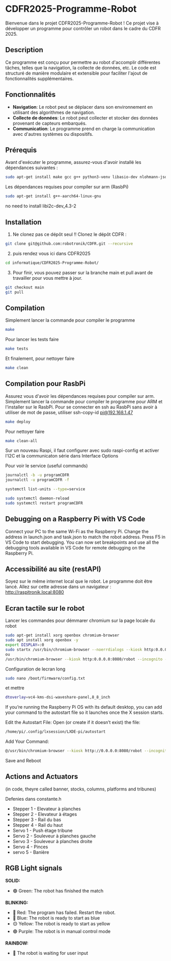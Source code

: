 # CDFR2025-Programme-Robot

Bienvenue dans le projet CDFR2025-Programme-Robot ! Ce projet vise à développer un programme pour contrôler un robot dans le cadre du CDFR 2025.

## Description

Ce programme est conçu pour permettre au robot d'accomplir différentes tâches, telles que la navigation, la collecte de données, etc. Le code est structuré de manière modulaire et extensible pour faciliter l'ajout de fonctionnalités supplémentaires.

## Fonctionnalités

- **Navigation**: Le robot peut se déplacer dans son environnement en utilisant des algorithmes de navigation.
- **Collecte de données**: Le robot peut collecter et stocker des données provenant de capteurs embarqués.
- **Communication**: Le programme prend en charge la communication avec d'autres systèmes ou dispositifs.

## Prérequis

Avant d'exécuter le programme, assurez-vous d'avoir installé les dépendances suivantes :

```bash
sudo apt-get install make gcc g++ python3-venv libasio-dev nlohmann-json3-dev
```

Les dépendances requises pour compiler sur arm (RasbPi)

```bash
sudo apt-get install g++-aarch64-linux-gnu
```
no need to install libi2c-dev_4.3-2

## Installation

1. Ne clonez pas ce dépôt seul !! Clonez le dépôt CDFR : 
```bash
git clone git@github.com:robotronik/CDFR.git --recursive
```
2. puis rendez vous ici dans CDFR2025

```bash
cd informatique/CDFR2025-Programme-Robot/ 
```
3. Pour finir, vous pouvez passer sur la branche main et pull avant de travailler pour vous mettre à jour.
```bash
git checkout main
git pull 
```

## Compilation

Simplement lancer la commande pour compiler le programme

```bash
make
```

Pour lancer les tests faire

```bash
make tests
```

Et finalement, pour nettoyer faire

```bash
make clean
```

## Compilation pour RasbPi

Assurez vous d'avoir les dépendances requises pour compiler sur arm.
Simplement lancer la commande pour compiler le programme pour ARM et l'installer sur le RasbPi.
Pour se connecter en ssh au RasbPi sans avoir à utiliser de mot de passe, utiliser
ssh-copy-id pi@192.168.1.47

```bash
make deploy
```

Pour nettoyer faire

```bash
make clean-all
```

Sur un nouveau Raspi, il faut configurer avec
sudo raspi-config
et activer l'I2C et la communicaton série dans Interface Options

Pour voir le service (useful commands)
```bash
journalctl -b -u programCDFR
journalctl -u programCDFR -f

systemctl list-units --type=service

sudo systemctl daemon-reload
sudo systemctl restart programCDFR
```

## Debugging on a Raspberry Pi with VS Code

Connect your PC to the same Wi-Fi as the Raspberry Pi.
Change the address in launch.json and task.json to match the robot address.
Press F5 in VS Code to start debugging.
You can now set breakpoints and use all the debugging tools available in VS Code for remote debugging on the Raspberry Pi.

## Accessibilité au site (restAPI)

Soyez sur le même internet local que le robot. Le programme doit être lancé.
Allez sur cette adresse dans un navigateur : http://raspitronik.local:8080

## Ecran tactile sur le robot

Lancer les commandes pour démmarer chromium sur la page locale du robot
```bash
sudo apt-get install xorg openbox chromium-browser
sudo apt install xorg openbox -y
export DISPLAY=:0
sudo startx /usr/bin/chromium-browser --noerrdialogs --kiosk http:0.0.0.0:8080/robot --incognito --disable-extensions --no-sandbox
ou
/usr/bin/chromium-browser --kiosk http:0.0.0.0:8080/robot --incognito --disable-extensions
```

Configuration de lecran long
```bash
sudo nano /boot/firmware/config.txt
```
et mettre 
```bash
dtoverlay=vc4-kms-dsi-waveshare-panel,8_8_inch
```


If you’re running the Raspberry Pi OS with its default desktop, you can add your command to the autostart file so it launches once the X session starts.

Edit the Autostart File:
Open (or create if it doesn’t exist) the file:

```bash
/home/pi/.config/lxsession/LXDE-pi/autostart
```
Add Your Command:

```bash
@/usr/bin/chromium-browser --kiosk http://0.0.0.0:8080/robot --incognito --disable-extensions
```
Save and Reboot

## Actions and Actuators

(in code, theyre called banner, stocks, columns, platforms and tribunes)

Defenies dans constante.h
- Stepper 1 - Elevateur à planches
- Stepper 2 - Elevateur à étages
- Stepper 3 - Rail du bas
- Stepper 4 - Rail du haut
- Servo 1 - Push étage tribune
- Servo 2 - Souleveur à planches gauche
- Servo 3 - Souleveur à planches droite
- Servo 4 - Pinces
- servo 5 - Banière

## RGB Light signals

**SOLID:**  
- 🟢 Green: The robot has finished the match  

**BLINKING:**  
- 🔴 Red: The program has failed. Restart the robot.  
- 🔵 Blue: The robot is ready to start as blue  
- 🟡 Yellow: The robot is ready to start as yellow  
- 🟣 Purple: The robot is in manual control mode  

**RAINBOW:**  
- 🌈 The robot is waiting for user input